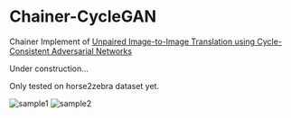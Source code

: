 # Chainer-CycleGAN


Chainer Implement of [Unpaired Image-to-Image Translation using Cycle-Consistent Adversarial Networks](https://junyanz.github.io/CycleGAN/)

Under construction...

Only tested on horse2zebra dataset yet.

![sample1](http://i.imgur.com/mYCpfga.jpg "sample1")
![sample2](http://i.imgur.com/SBlZLWU.jpg "sample2")
